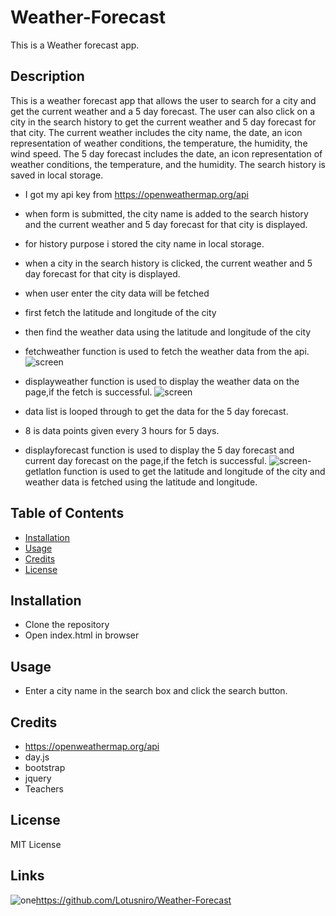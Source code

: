# Weather-Forecast
This is a  Weather forecast app.

## Description
This is a weather forecast app that allows the user to search for a city and get the current weather and a 5 day forecast. The user can also click on a city in the search history to get the current weather and 5 day forecast for that city. The current weather includes the city name, the date, an icon representation of weather conditions, the temperature, the humidity, the wind speed. The 5 day forecast includes the date, an icon representation of weather conditions, the temperature, and the humidity. The search history is saved in local storage.

- I got my api key from https://openweathermap.org/api

- when form is submitted, the city name is added to the search history and the current weather and 5 day forecast for that city is displayed.
- for history purpose i stored the city name in local storage.
- when a city in the search history is clicked, the current weather and 5 day forecast for that city is displayed.
- when user enter the city data will be fetched
- first fetch the latitude and longitude of the city
- then find the weather data using the latitude and longitude of the city




- fetchweather function is used to fetch the weather data from the api.
  ![screen
](https://github.com/Lotusniro/Weather-Forecast/blob/main/starter/screenshots/Screenshot%202024-01-27%20at%2010.26.51.png)
- displayweather function is used to display the weather data on the page,if the fetch is successful.
  ![screen
](https://github.com/Lotusniro/Weather-Forecast/blob/main/starter/screenshots/Screenshot%202024-01-27%20at%2010.27.17.png)
- data list is looped through to get the data for the 5 day forecast.
- 8 is data points given every 3 hours for 5 days.
- displayforecast function is used to display the 5 day forecast and current day forecast on the page,if the fetch is successful.
  ![screen
](https://github.com/Lotusniro/Weather-Forecast/blob/main/starter/screenshots/Screenshot%202024-01-27%20at%2010.27.56.png)- getlatlon function is used to get the latitude and longitude of the city and weather data is fetched using the latitude and longitude.


## Table of Contents
* [Installation](#installation)
* [Usage](#usage)
* [Credits](#credits)
* [License](#license)


## Installation
- Clone the repository
- Open index.html in browser

## Usage
- Enter a city name in the search box and click the search button.

## Credits
- https://openweathermap.org/api
- day.js
- bootstrap
- jquery
- Teachers

## License
MIT License

## Links
![one
](https://github.com/Lotusniro/Weather-Forecast)https://github.com/Lotusniro/Weather-Forecast

